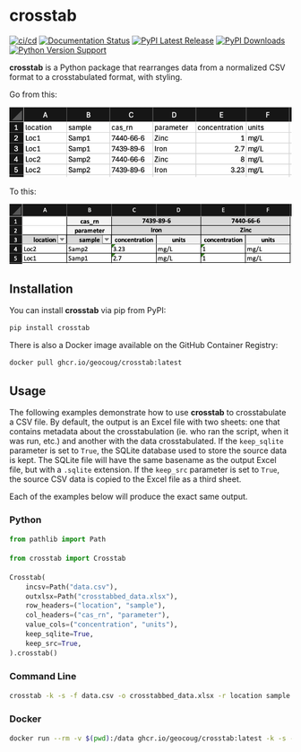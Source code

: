 # crosstab

[![ci/cd](https://github.com/geocoug/crosstab/actions/workflows/ci-cd.yml/badge.svg)](https://github.com/geocoug/crosstab/actions/workflows/ci-cd.yml)
[![Documentation Status](https://readthedocs.org/projects/pg-upsert/badge/?version=latest)](https://pg-upsert.readthedocs.io/en/latest/?badge=latest)
[![PyPI Latest Release](https://img.shields.io/pypi/v/crosstab.svg)](https://pypi.org/project/crosstab/)
[![PyPI Downloads](https://img.shields.io/pypi/dm/crosstab.svg?label=pypi%20downloads)](https://pypi.org/project/crosstab/)
[![Python Version Support](https://img.shields.io/pypi/pyversions/crosstab.svg)](https://pypi.org/project/crosstab/)

**crosstab** is a Python package that rearranges data from a normalized CSV format to a crosstabulated format, with styling.

Go from this:

![Crosstab Input](https://raw.githubusercontent.com/geocoug/crosstab/main/crosstab-input.png)

To this:

![Crosstab Output](https://raw.githubusercontent.com/geocoug/crosstab/main/crosstab-output.png)

## Installation

You can install **crosstab** via pip from PyPI:

```bash
pip install crosstab
```

There is also a Docker image available on the GitHub Container Registry:

```bash
docker pull ghcr.io/geocoug/crosstab:latest
```

## Usage

The following examples demonstrate how to use **crosstab** to crosstabulate a CSV file. By default, the output is an Excel file with two sheets: one that contains metadata about the crosstabulation (ie. who ran the script, when it was run, etc.) and another with the data crosstabulated. If the `keep_sqlite` parameter is set to `True`, the SQLite database used to store the source data is kept. The SQLite file will have the same basename as the output Excel file, but with a `.sqlite` extension. If the `keep_src` parameter is set to `True`, the source CSV data is copied to the Excel file as a third sheet.

Each of the examples below will produce the exact same output.

### Python

```python
from pathlib import Path

from crosstab import Crosstab

Crosstab(
    incsv=Path("data.csv"),
    outxlsx=Path("crosstabbed_data.xlsx"),
    row_headers=("location", "sample"),
    col_headers=("cas_rn", "parameter"),
    value_cols=("concentration", "units"),
    keep_sqlite=True,
    keep_src=True,
).crosstab()
```

### Command Line

```bash
crosstab -k -s -f data.csv -o crosstabbed_data.xlsx -r location sample -c cas_rn parameter -v concentration units
```

### Docker

```bash
docker run --rm -v $(pwd):/data ghcr.io/geocoug/crosstab:latest -k -s -f /data/data.csv -o /data/crosstabbed_data.xlsx -r location sample -c cas_rn parameter -v concentration units
```
